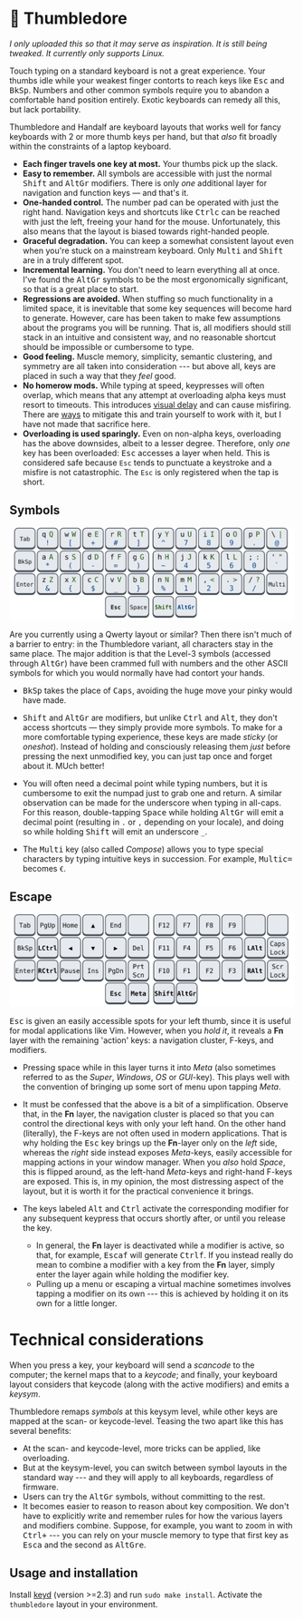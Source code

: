 # 🧙 Thumbledore

*I only uploaded this so that it may serve as inspiration. It is still 
being tweaked. It currently only supports Linux.*

Touch typing on a standard keyboard is not a great experience. Your 
thumbs idle while your weakest finger contorts to reach keys like 
<kbd>Esc</kbd> and <kbd>BkSp</kbd>. Numbers and other common symbols 
require you to abandon a comfortable hand position entirely. Exotic 
keyboards can remedy all this, but lack portability.

Thumbledore and Handalf are keyboard layouts that works well for fancy 
keyboards with 2 or more thumb keys per hand, but that *also* fit 
broadly within the constraints of a laptop keyboard.

-   **Each finger travels one key at most.** Your thumbs pick up the slack.
-   **Easy to remember.** All symbols are accessible with just the 
    normal <kbd>Shift</kbd> and <kbd>AltGr</kbd> modifiers. There is 
    only *one* additional layer for navigation and function keys — and 
    that's it.
-   **One-handed control.** The number pad can be operated with just the 
    right hand. Navigation keys and shortcuts like 
    <kbd>Ctrl</kbd><kbd>c</kbd> can be reached with just the left, 
    freeing your hand for the mouse. Unfortunately, this also means that 
    the layout is biased towards right-handed people.
-   **Graceful degradation.** You can keep a somewhat consistent layout 
    even when you're stuck on a mainstream keyboard. Only 
    <kbd>Multi</kbd> and <kbd>Shift</kbd> are in a truly different spot.
-   **Incremental learning.** You don't need to learn everything all at 
    once. I've found the <kbd>AltGr</kbd> symbols to be the most 
    ergonomically significant, so that is a great place to start.
-   **Regressions are avoided.** When stuffing so much functionality in 
    a limited space, it is inevitable that some key sequences will 
    become hard to generate. However, care has been taken to make few 
    assumptions about the programs you will be running. That is, all 
    modifiers should still stack in an intuitive and consistent way, and 
    no reasonable shortcut should be impossible or cumbersome to type.
-   **Good feeling.** Muscle memory, simplicity, semantic clustering, 
    and symmetry are all taken into consideration --- but above all, 
    keys are placed in such a way that they *feel* good.
-   **No homerow mods.** While typing at speed, keypresses will often 
    overlap, which means that any attempt at overloading alpha keys must 
    resort to timeouts. This introduces [visual delay][pftwp] and can 
    cause misfiring. There are [ways][urob] to mitigate this and train 
    yourself to work with it, but I have not made that sacrifice here.
-   **Overloading is used sparingly.** Even on non-alpha keys, 
    overloading has the above downsides, albeit to a lesser degree. 
    Therefore, only *one* key has been overloaded: <kbd>Esc</kbd> 
    accesses a layer when held. This is considered safe because `Esc` 
    tends to punctuate a keystroke and a misfire is not catastrophic. 
    The `Esc` is only registered when the tap is short.


## Symbols

![The thumbledore-qwerty keyboard layout.](kb-qwerty.svg)

Are you currently using a Qwerty layout or similar? Then there isn't 
much of a barrier to entry: in the Thumbledore variant, all characters 
stay in the same place. The major addition is that the Level-3 symbols 
(accessed through <kbd>AltGr</kbd>) have been crammed full with numbers 
and the other ASCII symbols for which you would normally have had 
contort your hands.

<!-- Symbols were placed according to how often I personally need them, 
drawing inspiration from the [Workman] layout on which keys to assign 
preference.

Because AltGr is pressed with your right-hand thumb, the left-hand side 
of the keyboard is preferred for things like parentheses, while the 
number pad can now be controlled entirely with your right-hand. -->

- <kbd>BkSp</kbd> takes the place of <kbd>Caps</kbd>, avoiding the huge 
  move your pinky would have made.

- <kbd>Shift</kbd> and <kbd>AltGr</kbd> are modifiers, but unlike 
  <kbd>Ctrl</kbd> and <kbd>Alt</kbd>, they don't access shortcuts — they 
  simply provide more symbols. To make for a more comfortable typing 
  experience, these keys are made *sticky* (or *oneshot*). Instead of 
  holding and consciously releasing them *just* before pressing the next 
  unmodified key, you can just tap once and forget about it. MUch 
  better!

- You will often need a decimal point while typing numbers, but it is 
  cumbersome to exit the numpad just to grab one and return. A similar 
  observation can be made for the underscore when typing in all-caps. 
  For this reason, double-tapping <kbd>Space</kbd> while holding 
  <kbd>AltGr</kbd> will emit a decimal point (resulting in `.` or `,` 
  depending on your locale), and doing so while holding <kbd>Shift</kbd> 
  will emit an underscore `_`.

- The <kbd>Multi</kbd> key (also called *Compose*) allows you to type 
  special characters by typing intuitive keys in succession. For 
  example, <kbd>Multi</kbd><kbd>c</kbd><kbd>=</kbd> becomes `€`.

## Escape

![The action portion of the Thumbledore keyboard layout.](kb-action.svg)

<kbd>Esc</kbd> is given an easily accessible spots for your left thumb, 
since it is useful for modal applications like Vim. However, when you 
*hold it*, it reveals a **Fn** layer with the remaining 'action' keys: a 
navigation cluster, F-keys, and modifiers.

- Pressing space while in this layer turns it into *Meta* (also 
  sometimes referred to as the *Super*, *Windows*, *OS* or *GUI*-key). 
  This plays well with the convention of bringing up some sort of menu 
  upon tapping *Meta*.

- It must be confessed that the above is a bit of a simplification. 
  Observe that, in the **Fn** layer, the navigation cluster is placed so 
  that you can control the directional keys with only your left hand. On 
  the other hand (literally), the F-keys are not often used in modern 
  applications. That is why holding the <kbd>Esc</kbd> key brings up the 
  **Fn**-layer only on the *left* side, whereas the *right* side instead 
  exposes *Meta*-keys, easily accessible for mapping actions in your 
  window manager. When you *also* hold *Space*, this is flipped around, 
  as the left-hand *Meta*-keys and right-hand F-keys are exposed. This 
  is, in my opinion, the most distressing aspect of the layout, but it 
  is worth it for the practical convenience it brings.

- The keys labeled <kbd>Alt</kbd> and <kbd>Ctrl</kbd> activate the 
  corresponding modifier for any subsequent keypress that occurs shortly 
  after, or until you release the key.
    - In general, the **Fn** layer is deactivated while a modifier is 
      active, so that, for example, 
      <kbd>Esc</kbd><kbd>a</kbd><kbd>f</kbd> will generate 
      <kbd>Ctrl</kbd><kbd>f</kbd>. If you instead really do mean to 
      combine a modifier with a key from the **Fn** layer, simply enter 
      the layer again while holding the modifier key.
    - Pulling up a menu or escaping a virtual machine sometimes involves 
      tapping a modifier on its own --- this is achieved by holding it 
      on its own for a little longer.


# Technical considerations

When you press a key, your keyboard will send a *scancode* to the 
computer; the kernel maps that to a *keycode*; and finally, your 
keyboard layout considers that keycode (along with the active modifiers) 
and emits a *keysym*.

Thumbledore remaps *symbols* at this keysym level, while other keys are 
mapped at the scan- or keycode-level. Teasing the two apart like this 
has several benefits:

- At the scan- and keycode-level, more tricks can be applied, like 
  overloading.
- But at the keysym-level, you can switch between symbol layouts in the 
  standard way --- and they will apply to all keyboards, regardless of 
  firmware.
- Users can try the <kbd>AltGr</kbd> symbols, without committing to the 
  rest.
- It becomes easier to reason to reason about key composition. We don't 
  have to explicitly write and remember rules for how the various layers 
  and modifiers combine. Suppose, for example, you want to zoom in with 
  <kbd>Ctrl</kbd><kbd>+</kbd> --- you can rely on your muscle memory to 
  type that first key as <kbd>Esc</kbd><kbd>a</kbd> and the second as 
  <kbd>AltGr</kbd><kbd>e</kbd>.


## Usage and installation

Install [keyd](https://github.com/rvaiya/keyd) (version >=2.3) and run 
`sudo make install`. Activate the `thumbledore` layout in your 
environment.

<!--
## Other

[Seniply] and [Callum] have similar goals: limited keys and no home-row 
mods.

# Consideration for the thumb keys

-   All thumb keys except space are modifiers or layer keys, because you 
    have full range of motion with the rest of your fingers while 
    holding them.
-   Since we avoid crazy modifier combinations, `sym` and `shift` never 
    make sense to press together. Therefore, they should be on the same 
    finger.
-   `space` should be opposite from  `shift` and `sym`, so that you can 
    still use it while in their respective modes.

-->

<!-- Reading -->
[Preconditions-Guide]: https://precondition.github.io/home-row-mods
[Urob]: https://github.com/urob/zmk-config#timeless-homerow-mods
<!-- About visual latency -->
[pftwp]: https://pavelfatin.com/typing-with-pleasure/#human-side

<!-- Layouts -->
[Colemak-DH]: https://colemakmods.github.io/mod-dh/
[Workman]: https://workmanlayout.org/

<!-- More layouts -->
[Seniply]: https://stevep99.github.io/seniply/
[Callum]: https://github.com/callum-oakley/qmk_firmware/tree/master/users/callum
[Miryoku]: https://github.com/manna-harbour/miryoku
